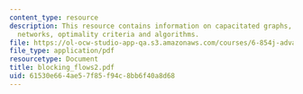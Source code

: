 ```yaml
---
content_type: resource
description: This resource contains information on capacitated graphs, costs in flow
  networks, optimality criteria and algorithms.
file: https://ol-ocw-studio-app-qa.s3.amazonaws.com/courses/6-854j-advanced-algorithms-fall-2005/61530e664ae57f85f94c8bb6f40a8d68_blocking_flows2.pdf
file_type: application/pdf
resourcetype: Document
title: blocking_flows2.pdf
uid: 61530e66-4ae5-7f85-f94c-8bb6f40a8d68
---
```

